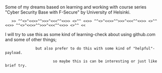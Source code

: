 Some of my dreams based on learning and working with course series "Cyber Security Base with F-Secure" by University of Helsinki.


       >> ^^<>^<<>>^^>>>^<<<^^<<>> <>^^ <<>> ^^<>^<<>>^^>>>^<<<^^<<>> <>^^ <<>> ^^<>^<<>>^^>>>^<<<^^<<>> <>^^ <<
       
 I will try to use this as some kind of learning-check about using github.com and some of other things; 
 
                  but also prefer to do this with some kind of "helpful"-payload.
                  
                          so maybe this is can be interesting or just like brief try.
